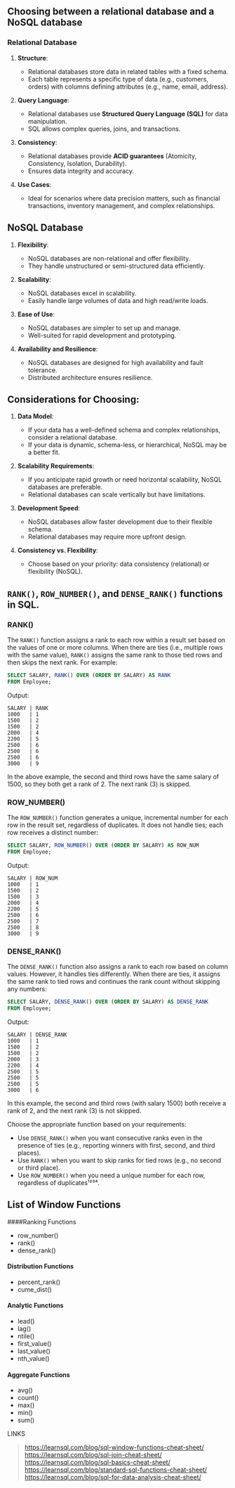 ## Choosing between a **relational database** and a **NoSQL database**

### Relational Database

1. **Structure**:
   - Relational databases store data in related tables with a fixed schema.
   - Each table represents a specific type of data (e.g., customers, orders) with columns defining attributes (e.g., name, email, address).

2. **Query Language**:
   - Relational databases use **Structured Query Language (SQL)** for data manipulation.
   - SQL allows complex queries, joins, and transactions.

3. **Consistency**:
   - Relational databases provide **ACID guarantees** (Atomicity, Consistency, Isolation, Durability).
   - Ensures data integrity and accuracy.

4. **Use Cases**:
   - Ideal for scenarios where data precision matters, such as financial transactions, inventory management, and complex relationships.

## NoSQL Database

1. **Flexibility**:
   - NoSQL databases are non-relational and offer flexibility.
   - They handle unstructured or semi-structured data efficiently.

2. **Scalability**:
   - NoSQL databases excel in scalability.
   - Easily handle large volumes of data and high read/write loads.

3. **Ease of Use**:
   - NoSQL databases are simpler to set up and manage.
   - Well-suited for rapid development and prototyping.

4. **Availability and Resilience**:
   - NoSQL databases are designed for high availability and fault tolerance.
   - Distributed architecture ensures resilience.

## Considerations for Choosing:

1. **Data Model**:
   - If your data has a well-defined schema and complex relationships, consider a relational database.
   - If your data is dynamic, schema-less, or hierarchical, NoSQL may be a better fit.

2. **Scalability Requirements**:
   - If you anticipate rapid growth or need horizontal scalability, NoSQL databases are preferable.
   - Relational databases can scale vertically but have limitations.

3. **Development Speed**:
   - NoSQL databases allow faster development due to their flexible schema.
   - Relational databases may require more upfront design.

4. **Consistency vs. Flexibility**:
   - Choose based on your priority: data consistency (relational) or flexibility (NoSQL).

## `RANK()`, `ROW_NUMBER()`, and `DENSE_RANK()` functions in SQL.

### RANK()
The `RANK()` function assigns a rank to each row within a result set based on the values of one or more columns. When there are ties (i.e., multiple rows with the same value), `RANK()` assigns the same rank to those tied rows and then skips the next rank. For example:

```sql
SELECT SALARY, RANK() OVER (ORDER BY SALARY) AS RANK
FROM Employee;
```

Output:
```
SALARY | RANK
1000   | 1
1500   | 2
1500   | 2
2000   | 4
2200   | 5
2500   | 6
2500   | 6
2500   | 6
3000   | 9
```

In the above example, the second and third rows have the same salary of 1500, so they both get a rank of 2. The next rank (3) is skipped.

### ROW_NUMBER()
The `ROW_NUMBER()` function generates a unique, incremental number for each row in the result set, regardless of duplicates. It does not handle ties; each row receives a distinct number:

```sql
SELECT SALARY, ROW_NUMBER() OVER (ORDER BY SALARY) AS ROW_NUM
FROM Employee;
```

Output:
```
SALARY | ROW_NUM
1000   | 1
1500   | 2
1500   | 3
2000   | 4
2200   | 5
2500   | 6
2500   | 7
2500   | 8
3000   | 9
```

### DENSE_RANK()
The `DENSE_RANK()` function also assigns a rank to each row based on column values. However, it handles ties differently. When there are ties, it assigns the same rank to tied rows and continues the rank count without skipping any numbers:

```sql
SELECT SALARY, DENSE_RANK() OVER (ORDER BY SALARY) AS DENSE_RANK
FROM Employee;
```

Output:
```
SALARY | DENSE_RANK
1000   | 1
1500   | 2
1500   | 2
2000   | 3
2200   | 4
2500   | 5
2500   | 5
2500   | 5
3000   | 6
```

In this example, the second and third rows (with salary 1500) both receive a rank of 2, and the next rank (3) is not skipped.

Choose the appropriate function based on your requirements:
- Use `DENSE_RANK()` when you want consecutive ranks even in the presence of ties (e.g., reporting winners with first, second, and third places).
- Use `RANK()` when you want to skip ranks for tied rows (e.g., no second or third place).
- Use `ROW_NUMBER()` when you need a unique number for each row, regardless of duplicates¹²³⁴.

## List of Window Functions
####Ranking Functions
* row_number()
* rank()
* dense_rank()
#### Distribution Functions
* percent_rank()
* cume_dist()
#### Analytic Functions
* lead()
* lag()
* ntile()
* first_value()
* last_value()
* nth_value()
#### Aggregate Functions
* avg()
* count()
* max()
* min()
* sum()


LINKS
> https://learnsql.com/blog/sql-window-functions-cheat-sheet/
> https://learnsql.com/blog/sql-join-cheat-sheet/
> https://learnsql.com/blog/sql-basics-cheat-sheet/
> https://learnsql.com/blog/standard-sql-functions-cheat-sheet/
> https://learnsql.com/blog/sql-for-data-analysis-cheat-sheet/
> 

